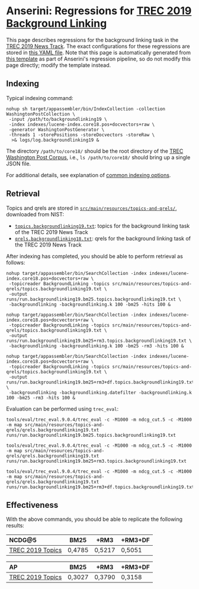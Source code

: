 # Anserini: Regressions for [TREC 2019 Background Linking](http://trec-news.org/)

This page describes regressions for the background linking task in the [TREC 2019 News Track](http://trec-news.org/).
The exact configurations for these regressions are stored in [this YAML file](../src/main/resources/regression/backgroundlinking19.yaml).
Note that this page is automatically generated from [this template](../src/main/resources/docgen/templates/backgroundlinking19.template) as part of Anserini's regression pipeline, so do not modify this page directly; modify the template instead.

## Indexing

Typical indexing command:

```
nohup sh target/appassembler/bin/IndexCollection -collection WashingtonPostCollection \
 -input /path/to/backgroundlinking19 \
 -index indexes/lucene-index.core18.pos+docvectors+raw \
 -generator WashingtonPostGenerator \
 -threads 1 -storePositions -storeDocvectors -storeRaw \
  >& logs/log.backgroundlinking19 &
```

The directory `/path/to/core18/` should be the root directory of the [TREC Washington Post Corpus](https://trec.nist.gov/data/wapost/), i.e., `ls /path/to/core18/`
should bring up a single JSON file.

For additional details, see explanation of [common indexing options](common-indexing-options.md).

## Retrieval

Topics and qrels are stored in [`src/main/resources/topics-and-qrels/`](../src/main/resources/topics-and-qrels/), downloaded from NIST:

+ [`topics.backgroundlinking19.txt`](../src/main/resources/topics-and-qrels/topics.backgroundlinking19.txt): topics for the background linking task of the TREC 2019 News Track
+ [`qrels.backgroundlinking18.txt`](../src/main/resources/topics-and-qrels/qrels.backgroundlinking18.txt): qrels for the background linking task of the TREC 2019 News Track

After indexing has completed, you should be able to perform retrieval as follows:

```
nohup target/appassembler/bin/SearchCollection -index indexes/lucene-index.core18.pos+docvectors+raw \
 -topicreader BackgroundLinking -topics src/main/resources/topics-and-qrels/topics.backgroundlinking19.txt \
 -output runs/run.backgroundlinking19.bm25.topics.backgroundlinking19.txt \
 -backgroundlinking -backgroundlinking.k 100 -bm25 -hits 100 &

nohup target/appassembler/bin/SearchCollection -index indexes/lucene-index.core18.pos+docvectors+raw \
 -topicreader BackgroundLinking -topics src/main/resources/topics-and-qrels/topics.backgroundlinking19.txt \
 -output runs/run.backgroundlinking19.bm25+rm3.topics.backgroundlinking19.txt \
 -backgroundlinking -backgroundlinking.k 100 -bm25 -rm3 -hits 100 &

nohup target/appassembler/bin/SearchCollection -index indexes/lucene-index.core18.pos+docvectors+raw \
 -topicreader BackgroundLinking -topics src/main/resources/topics-and-qrels/topics.backgroundlinking19.txt \
 -output runs/run.backgroundlinking19.bm25+rm3+df.topics.backgroundlinking19.txt \
 -backgroundlinking -backgroundlinking.datefilter -backgroundlinking.k 100 -bm25 -rm3 -hits 100 &
```

Evaluation can be performed using `trec_eval`:

```
tools/eval/trec_eval.9.0.4/trec_eval -c -M1000 -m ndcg_cut.5 -c -M1000 -m map src/main/resources/topics-and-qrels/qrels.backgroundlinking19.txt runs/run.backgroundlinking19.bm25.topics.backgroundlinking19.txt

tools/eval/trec_eval.9.0.4/trec_eval -c -M1000 -m ndcg_cut.5 -c -M1000 -m map src/main/resources/topics-and-qrels/qrels.backgroundlinking19.txt runs/run.backgroundlinking19.bm25+rm3.topics.backgroundlinking19.txt

tools/eval/trec_eval.9.0.4/trec_eval -c -M1000 -m ndcg_cut.5 -c -M1000 -m map src/main/resources/topics-and-qrels/qrels.backgroundlinking19.txt runs/run.backgroundlinking19.bm25+rm3+df.topics.backgroundlinking19.txt
```

## Effectiveness

With the above commands, you should be able to replicate the following results:

NCDG@5                                  | BM25      | +RM3      | +RM3+DF   |
:---------------------------------------|-----------|-----------|-----------|
[TREC 2019 Topics](../src/main/resources/topics-and-qrels/topics.backgroundlinking19.txt)| 0,4785    | 0,5217    | 0,5051    |


AP                                      | BM25      | +RM3      | +RM3+DF   |
:---------------------------------------|-----------|-----------|-----------|
[TREC 2019 Topics](../src/main/resources/topics-and-qrels/topics.backgroundlinking19.txt)| 0,3027    | 0,3790    | 0,3158    |


